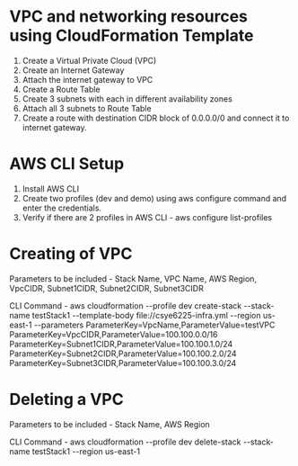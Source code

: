# VPC and networking resources using CloudFormation Template

1. Create a Virtual Private Cloud (VPC)
2. Create an Internet Gateway
3. Attach the internet gateway to VPC
4. Create a Route Table
5. Create 3 subnets with each in different availability zones
6. Attach all 3 subnets to Route Table
7. Create a route with destination CIDR block of 0.0.0.0/0 and connect it to internet gateway.

# AWS CLI Setup

1. Install AWS CLI
2. Create two profiles (dev and demo) using aws configure command and enter the credentials.
3. Verify if there are 2 profiles in AWS CLI - aws configure list-profiles

# Creating of VPC

Parameters to be included - Stack Name, VPC Name, AWS Region, VpcCIDR, Subnet1CIDR, Subnet2CIDR, Subnet3CIDR

CLI Command -
aws cloudformation --profile dev create-stack --stack-name testStack1 --template-body file://csye6225-infra.yml --region us-east-1 --parameters ParameterKey=VpcName,ParameterValue=testVPC ParameterKey=VpcCIDR,ParameterValue=100.100.0.0/16 ParameterKey=Subnet1CIDR,ParameterValue=100.100.1.0/24 ParameterKey=Subnet2CIDR,ParameterValue=100.100.2.0/24 ParameterKey=Subnet3CIDR,ParameterValue=100.100.3.0/24

# Deleting a VPC

Parameters to be included - Stack Name, AWS Region

CLI Command -
aws cloudformation --profile dev delete-stack --stack-name testStack1 --region us-east-1

